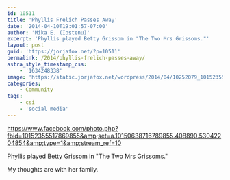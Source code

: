 ```yaml
---
id: 10511
title: 'Phyllis Frelich Passes Away'
date: '2014-04-10T19:01:57-07:00'
author: 'Mika E. (Ipstenu)'
excerpt: 'Phyllis played Betty Grissom in "The Two Mrs Grissoms."'
layout: post
guid: 'https://jorjafox.net/?p=10511'
permalink: /2014/phyllis-frelich-passes-away/
astra_style_timestamp_css:
    - '1634248338'
image: 'https://static.jorjafox.net/wordpress/2014/04/10252079_10152355517869855_3683761505358396818_n.jpg'
categories:
    - Community
tags:
    - csi
    - 'social media'
---
```


https://www.facebook.com/photo.php?fbid=10152355517869855&amp;set=a.10150638716789855.408890.53042204854&amp;type=1&amp;stream_ref=10

Phyllis played Betty Grissom in "The Two Mrs Grissoms."

My thoughts are with her family.